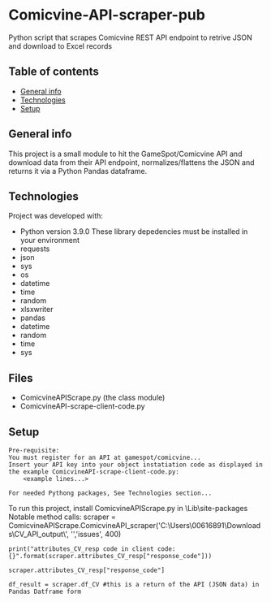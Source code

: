 # Comicvine-API-scraper-pub
Python script that scrapes Comicvine REST API endpoint to retrive JSON and download to Excel records
## Table of contents
* [General info](#general-info)
* [Technologies](#technologies)
* [Setup](#setup)

## General info
This project is a small module to hit the GameSpot/Comicvine API and download data from their API endpoint, normalizes/flattens the JSON and returns it via a Python Pandas dataframe.
	
## Technologies

Project was developed with:
* Python version 3.9.0
These library depedencies must be installed in your environment
* requests 
* json 
* sys
* os
* datetime
* time
* random
* xlsxwriter
* pandas
* datetime
* random
* time
* sys

## Files
* ComicvineAPIScrape.py (the class module)
* ComicvineAPI-scrape-client-code.py

## Setup
```
Pre-requisite:
You must register for an API at gamespot/comicvine...
Insert your API key into your object instatiation code as displayed in the example ComicvineAPI-scrape-client-code.py: 
	<example lines...>
```
```
For needed Pythong packages, See Technologies section...
```
To run this project, install ComicvineAPIScrape.py in <project location>\Lib\site-packages
Notable method calls:
    scraper = ComicvineAPIScrape.ComicvineAPI_scraper('C:\\Users\\00616891\\Downloads\\CV_API_output\\', '<API key>','issues', 400)
	
	print("attributes_CV_resp code in client code: {}".format(scraper.attributes_CV_resp["response_code"]))
	
	scraper.attributes_CV_resp["response_code"] 
	
	df_result = scraper.df_CV #this is a return of the API (JSON data) in Pandas Datframe form
```


